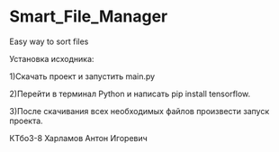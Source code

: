 # Smart_File_Manager
Easy way to sort files

Установка исходника:

1)Скачать проект и запустить main.py

2)Перейти в терминал Python и написать pip install tensorflow.

3)После скачивания всех необходимых файлов произвести запуск проекта.

КТбо3-8 Харламов Антон Игоревич
